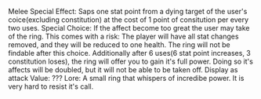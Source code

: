 Melee
Special Effect: Saps one stat point from a dying target of the user's coice(excluding constitution) at the cost of 1 point of consitution per every two uses.
Special Choice: If the affect become too great the user may take of the ring. This comes with a risk: The player will have all stat changes removed, and they will be reduced to one health. The ring will not be findable after this choice. Additionally after 6 uses(6 stat point increases, 3 constitution loses), the ring will offer you to gain it's full power. Doing so it's affects will be doubled, but it will not be able to be taken off.
Display as attack
Value: ???
Lore: A small ring that whispers of incredibe power. It is very hard to resist it's call.